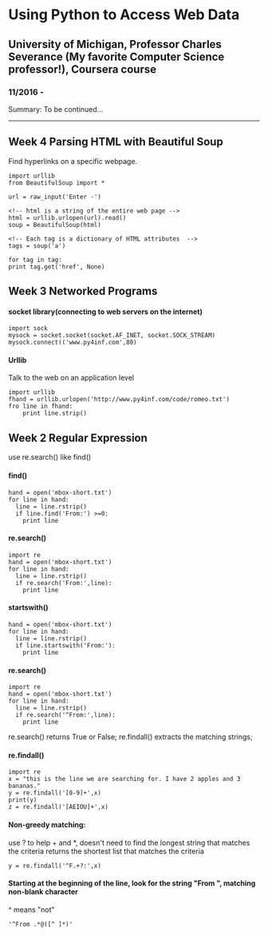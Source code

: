 # Using Python to Access Web Data
## University of Michigan, Professor Charles Severance (My favorite Computer Science professor!), Coursera course
### 11/2016 - 

Summary:
To be continued...


---

## Week 4 Parsing HTML with Beautiful Soup

Find hyperlinks on a specific webpage.
```
import urllib
from BeautifulSoup import *

url = raw_input('Enter -')

<!-- html is a string of the entire web page -->
html = urllib.urlopen(url).read()
soup = BeautifulSoup(html)

<!-- Each tag is a dictionary of HTML attributes  -->
tags = soup('a')

for tag in tag:
print tag.get('href', None)
```

## Week 3 Networked Programs
#### socket library(connecting to web servers on the internet)

```
import sock
mysock = socket.socket(socket.AF_INET, socket.SOCK_STREAM)
mysock.connect(('www.py4inf.com',80)

```
#### Urllib
Talk to the web on an application level
```
import urllib
fhand = urllib.urlopen('http://www.py4inf.com/code/romeo.txt')
fro line in fhand:
	print line.strip()
```

## Week 2 Regular Expression
use re.search() like find()


#### find()
```
hand = open('mbox-short.txt')
for line in hand:
  line = line.rstrip()
  if line.find('From:') >=0:
    print line
```

#### re.search()

```
import re
hand = open('mbox-short.txt')
for line in hand:
  line = line.rstrip()
  if re.search('From:',line):
    print line
```

#### startswith()

```
hand = open('mbox-short.txt')
for line in hand:
  line = line.rstrip()
  if line.startswith('From:'):
    print line
```

#### re.search()
```
import re
hand = open('mbox-short.txt')
for line in hand:
  line = line.rstrip()
  if re.search('^From:',line):
    print line
```

re.search() returns True or False;
re.findall() extracts the matching strings;

#### re.findall()
```
import re
x = "this is the line we are searching for. I have 2 apples and 3 bananas."
y = re.findall('[0-9]+',x)
print(y)
z = re.findall('[AEIOU]+',x)
```

#### Non-greedy matching: 
use ? to help + and *, doesn't need to find the longest string that matches the criteria
returns the shortest list that matches the criteria

```
y = re.findall('^F.+?:',x)
```

#### Starting at the beginning of the line, look for the string "From ", matching non-blank character
^ means "not"

```
'^From .*@([^ ]*)'
```

